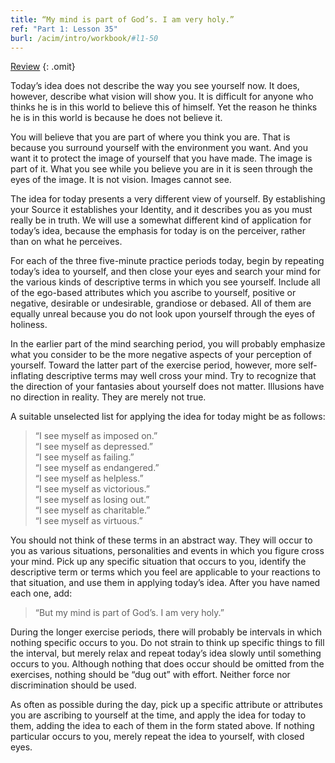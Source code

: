 ```yaml
---
title: “My mind is part of God’s. I am very holy.”
ref: "Part 1: Lesson 35"
burl: /acim/intro/workbook/#l1-50
---
```


<a class="hide-review" href="/acim/workbook/l057/#l035">Review</a>
{: .omit}

Today’s idea does not describe the way you see yourself now. It does,
however, describe what vision will show you. It is difficult for anyone
who thinks he is in this world to believe this of himself. Yet the
reason he thinks he is in this world is because he does not believe it.

You will believe that you are part of where you think you are. That is
because you surround yourself with the environment you want. And you
want it to protect the image of yourself that you have made. The image is
part of it. What you see while you believe you are in it is seen through
the eyes of the image. It is not vision. Images cannot see.

The idea for today presents a very different view of yourself. By
establishing your Source it establishes your Identity, and it describes
you as you must really be in truth. We will use a somewhat different
kind of application for today’s idea, because the emphasis for today is
on the perceiver, rather than on what he perceives.

For each of the three five-minute practice periods today, begin by
repeating today’s idea to yourself, and then close your eyes and search
your mind for the various kinds of descriptive terms in which you see
yourself. Include all of the ego-based attributes which you ascribe to
yourself, positive or negative, desirable or undesirable, grandiose or
debased. All of them are equally unreal because you do not look upon
yourself through the eyes of holiness.

In the earlier part of the mind searching period, you will probably
emphasize what you consider to be the more negative aspects of your
perception of yourself. Toward the latter part of the exercise period,
however, more self-inflating descriptive terms may well cross your mind.
Try to recognize that the direction of your fantasies about yourself
does not matter. Illusions have no direction in reality. They are merely
not true.

A suitable unselected list for applying the idea for today might be as
follows:

> “I see myself as imposed on.”<br/>
> “I see myself as depressed.”<br/>
> “I see myself as failing.”<br/>
> “I see myself as endangered.”<br/>
> “I see myself as helpless.”<br/>
> “I see myself as victorious.”<br/>
> “I see myself as losing out.”<br/>
> “I see myself as charitable.”<br/>
> “I see myself as virtuous.”

You should not think of these terms in an abstract way. They will occur
to you as various situations, personalities and events in which you
figure cross your mind. Pick up any specific situation that occurs to
you, identify the descriptive term or terms which you feel are
applicable to your reactions to that situation, and use them in applying
today’s idea. After you have named each one, add:

> “But my mind is part of God’s. I am very holy.”

During the longer exercise periods, there will probably be intervals in
which nothing specific occurs to you. Do not strain to think up specific
things to fill the interval, but merely relax and repeat today’s idea
slowly until something occurs to you. Although nothing that does occur
should be omitted from the exercises, nothing should be “dug out” with
effort. Neither force nor discrimination should be used.

As often as possible during the day, pick up a specific attribute or
attributes you are ascribing to yourself at the time, and apply the idea
for today to them, adding the idea to each of them in the form stated
above. If nothing particular occurs to you, merely repeat the idea to
yourself, with closed eyes.

